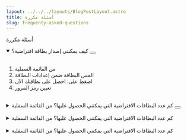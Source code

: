 ```yaml
---
layout: ../../../layouts/BlogPostLayout.astro
title: أسئلة مكررة
slug: frequenty-asked-questions
---
```

أسئلة مكررة

<details open>
    <summary>كيف يمكنني إصدار بطاقة افتراضية؟  <button class="ml-auto">
<svg xmlns="http://www.w3.org/2000/svg" viewBox="0 0 20 20" fill="currentColor" className="w-5 h-5">
  <path fillRule="evenodd" d="M10 18a8 8 0 100-16 8 8 0 000 16zm.75-11.25a.75.75 0 00-1.5 0v4.59L7.3 9.24a.75.75 0 00-1.1 1.02l3.25 3.5a.75.75 0 001.1 0l3.25-3.5a.75.75 0 10-1.1-1.02l-1.95 2.1V6.75z" clipRule="evenodd" />
</svg>
        </button> </summary> </br>
  <ol>
    <li>من القائمة السفلية</li>
    <li>المس البطاقة ضمن إعدادات البطاقة</li>
    <li>اضغط على: احصل على بطاقتك الآن</li>
    <li>تعيين رمز المرور</li>
  </ol>
</details> </br>

<details>
    <summary>كم عدد البطاقات الافتراضية التي يمكنني الحصول عليها؟ من القائمة السفلية  <button class="ml-auto">
<svg xmlns="http://www.w3.org/2000/svg" viewBox="0 0 20 20" fill="currentColor" className="w-5 h-5">
  <path fillRule="evenodd" d="M10 18a8 8 0 100-16 8 8 0 000 16zm.75-11.25a.75.75 0 00-1.5 0v4.59L7.3 9.24a.75.75 0 00-1.1 1.02l3.25 3.5a.75.75 0 001.1 0l3.25-3.5a.75.75 0 10-1.1-1.02l-1.95 2.1V6.75z" clipRule="evenodd" />
</svg>
        </button> </summary> 
<p> ، اضغط على البطاقة ضمن إعدادات البطاقة ، اضغط على: احصل على بطاقتك الآن</p>  
</details> </br>

<details>
    <summary>كم عدد البطاقات الافتراضية التي يمكنني الحصول عليها؟ من القائمة السفلية</summary> 
<p> ، اضغط على البطاقة ضمن إعدادات البطاقة ، اضغط على: احصل على بطاقتك الآن</p>  
</details> </br>

<details>
    <summary>كم عدد البطاقات الافتراضية التي يمكنني الحصول عليها؟ من القائمة السفلية</summary> 
<p> ، اضغط على البطاقة ضمن إعدادات البطاقة ، اضغط على: احصل على بطاقتك الآن</p>  
</details> </br>